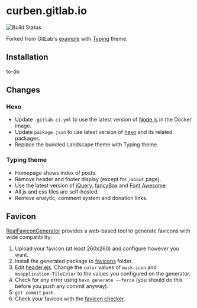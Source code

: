 curben.gitlab.io
================

![Build Status](https://gitlab.com/curben/curben.gitlab.io/badges/master/pipeline.svg)

Forked from GitLab's [example](https://gitlab.com/pages/hexo) with [Typing](https://github.com/geekplux/hexo-theme-typing) theme.

## Installation
to-do

## Changes

### Hexo

- Update `.gitlab-ci.yml` to use the latest version of [Node.js](https://hub.docker.com/_/node/) in the Docker image.
- Update `package.json` to use latest version of [hexo](https://www.npmjs.com/package/hexo) and its related packages.
- Replace the bundled Landscape theme with Typing theme.

### Typing theme

- Homepage shows index of posts.
- Remove header and footer display (except for `/about` page).
- Use the latest version of [jQuery](https://jquery.com/download/), [fancyBox](https://github.com/fancyapps/fancyBox/releases) and [Font Awesome](https://github.com/FortAwesome/Font-Awesome/releases)
- All js and css files are self-hosted.
- Remove analytic, comment system and donation links.

## Favicon

[RealFaviconGenerator](https://realfavicongenerator.net/) provides a web-based tool to generate favicons with wide compatibility.
1. Upload your favicon (at least 260x260) and configure however you want.
2. Install the generated package to [favicons](themes/typing/source/favicons/) folder.
3. Edit [header.ejs](themes/typing/layout/_partial/head.ejs). Change the `color` values of `mask-icon` and `msapplication-TileColor` to the values you configured on the generator.
4. Check for any error using `hexo generate --force` (you should do this before you push any commit anyway).
5. `git commit` `push`.
5. Check your favicon with the [favicon checker](https://realfavicongenerator.net/favicon_checker).


[ci]: https://about.gitlab.com/features/gitlab-ci-cd/
[hexo]: https://hexo.io/
[hexo-server]: https://hexo.io/docs/server.html
[install]: https://hexo.io/docs/index.html#Installation
[documentation]: https://hexo.io/docs/
[gitlab-pages]: https://docs.gitlab.com/ee/user/project/pages/index.html

